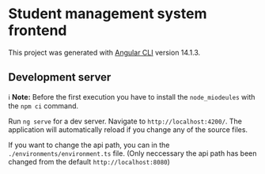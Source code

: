 # Student management system frontend

This project was generated with [Angular CLI](https://github.com/angular/angular-cli) version 14.1.3.

## Development server
:information_source: __Note:__ Before the first execution you have to install the `node_miodeules` with the `npm ci` command.


Run `ng serve` for a dev server. Navigate to `http://localhost:4200/`. The application will automatically reload if you change any of the source files.

If you want to change the api path, you can in the `./environments/environment.ts` file.
(Only neccessary the api path has been changed from the default `http://localhost:8080`)
